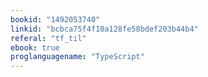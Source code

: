 ```yaml
---
bookid: "1492053740"
linkid: "bcbca75f4f10a128fe58bdef203b44b4"
referal: "tf_til"
ebook: true
proglanguagename: "TypeScript"
---
```

